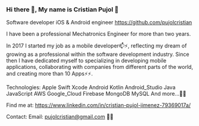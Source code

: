### Hi there 👋, My name is Cristian Pujol 👋 
Software developer iOS & Android engineer 
https://github.com/pujolcristian

I have been a professional Mechatronics Engineer for more than two years.

In 2017 I started my job as a mobile developer📫⚡, reflecting my dream of growing as a professional within the software development industry. Since then I have dedicated myself to specializing in developing mobile applications, collaborating with companies from different parts of the world, and creating more than 10 Apps⚡⚡.

Technologies: Apple Swift Xcode Android Kotlin Android_Studio Java JavaScript AWS Google_Cloud Firebase MongoDB MySQL And more...💬💬

Find me at: 
https://www.linkedin.com/in/cristian-pujol-jimenez-79369017a/

Contact:
 Email: pujolcristian@gmail.com 💬💬
